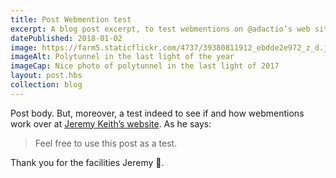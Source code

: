 ```yaml
---
title: Post Webmention test
excerpt: A blog post excerpt, to test webmentions on @adactio’s web site
datePublished: 2018-01-02
image: https://farm5.staticflickr.com/4737/39380811912_ebdde2e972_z_d.jpg
imageAlt: Polytunnel in the last light of the year
imageCap: Nice photo of polytunnel in the last light of 2017
layout: post.hbs
collection: blog
---
```


Post body. But, moreover, a test indeed to see if and how webmentions work over at [Jeremy Keith’s website](https://adactio.com/journal/6495). As he says:

> Feel free to use this post as a test.

Thank you for the facilities Jeremy 🙂.

